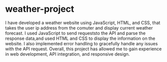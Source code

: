 # weather-project

I have developed a weather website using JavaScript, HTML, and CSS, that takes the user ip address 
from the comuter and display current weather forecast. I used JavaScript to send requeststo the API
and parse the response data,and used HTML and CSS to display the information on the website.
I also implemented error handling to gracefully handle any issues with the API request. Overall, this project
has allowed me to gain experience in web development, API integration, and responsive design.

